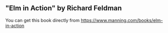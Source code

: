 "Elm in Action" by Richard Feldman
---

You can get this book directly from https://www.manning.com/books/elm-in-action
